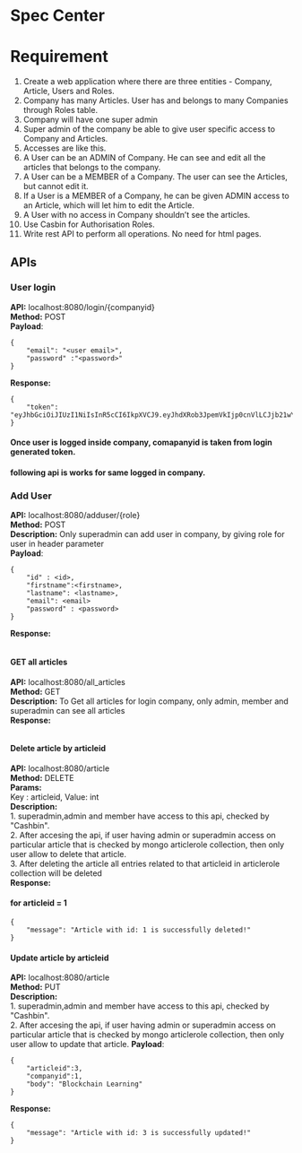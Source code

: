 # Spec Center

# Requirement
1. Create a web application where there are three entities - Company, Article, Users and
   Roles.
2. Company has many Articles. User has and belongs to many Companies through Roles
   table.
3. Company will have one super admin
4. Super admin of the company be able to give user specific access to Company and
   Articles.
5. Accesses are like this.
6. A User can be an ADMIN of Company. He can see and edit all the articles that belongs
   to the company.
7. A User can be a MEMBER of a Company. The user can see the Articles, but cannot edit
   it.
8. If a User is a MEMBER of a Company, he can be given ADMIN access to an Article,
   which will let him to edit the Article.
9. A User with no access in Company shouldn’t see the articles.
10. Use Casbin for Authorisation Roles.
11. Write rest API to perform all operations. No need for html pages.
## APIs

### User login

**API:** localhost:8080/login/{companyid}<br/>
**Method:** POST<br/>
**Payload**:
```
{
    "email": "<user email>",
    "password" :"<password>"
}
```

**Response:**
```
{
    "token": "eyJhbGciOiJIUzI1NiIsInR5cCI6IkpXVCJ9.eyJhdXRob3JpemVkIjp0cnVlLCJjb21wYW55aWQiOjEsImV4cCI6IjIwMjEtMDctMDZUMTA6MjQ6MTMuNzI5ODU2NTQ3KzA1OjMwIiwidXNlcmlkIjoxLCJ1c2Vycm9sZSI6InN1cGVyYWRtaW4ifQ.x8Ig1OU5JghF0pefemOWcbA_QwOVhqXETHStkhQnxjI"
}
```
#### Once user is logged inside company, comapanyid is taken from  login generated token.
#### following api is works for same logged in company.

### Add User
**API:** localhost:8080/adduser/{role}<br/>
**Method:** POST<br/>
**Description:** Only superadmin can add user in company, by giving role for user in header parameter<br/>
**Payload**:
```
{
    "id" : <id>,
    "firstname":<firstname>,
    "lastname": <lastname>,
    "email": <email>
    "password" : <password>
}
```
**Response:**
```
```

#### GET all articles
**API:** localhost:8080/all_articles<br/>
**Method:** GET<br/>
**Description:** To Get all articles for login company, only admin, member and superadmin can see all articles<br/>
**Response:**
```
```

#### Delete article by articleid
**API:** localhost:8080/article<br/>
**Method:** DELETE<br/>
**Params:**
<br/>Key : articleid, Value: int <br/>
**Description:**
<br/>1. superadmin,admin and member have access to this api, checked by "Cashbin".
<br/>2. After accesing the api, if user having admin or superadmin access on particular article that is checked by mongo articlerole collection, then only user allow to delete that article.
<br/>3. After deleting the article all entries related to that articleid in articlerole collection will be deleted<br/>
**Response:**
#### for articleid = 1
```
{
    "message": "Article with id: 1 is successfully deleted!"
}
```
#### Update article by articleid
**API:** localhost:8080/article<br/>
**Method:** PUT<br/>
**Description:**
<br/>1. superadmin,admin and member have access to this api, checked by "Cashbin".
<br/>2. After accesing the api, if user having admin or superadmin access on particular article that is checked by mongo articlerole collection, then only user allow to update that article.
**Payload**:
```
{
    "articleid":3,
    "companyid":1,
    "body": "Blockchain Learning"
}
```
**Response:**
```
{
    "message": "Article with id: 3 is successfully updated!"
}
```

